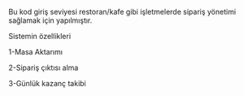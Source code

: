 Bu kod giriş seviyesi restoran/kafe gibi işletmelerde sipariş yönetimi sağlamak için yapılmıştır.


Sistemin özellikleri

1-Masa Aktarımı


2-Sipariş çıktısı alma


3-Günlük kazanç takibi
